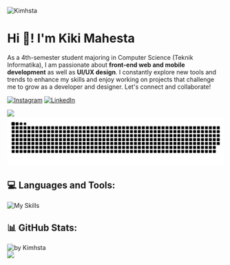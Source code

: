 <p align="left"> <img src="https://komarev.com/ghpvc/?username=Kimhsta&label=Profile%20views&color=0e75b6&style=flat" alt="Kimhsta" /> </p>

# Hi 👋! I'm Kiki Mahesta

As a 4th-semester student majoring in Computer Science (Teknik Informatika), I am passionate about **front-end web and mobile development** as well as **UI/UX design**. I constantly explore new tools and trends to enhance my skills and enjoy working on projects that challenge me to grow as a developer and designer. Let's connect and collaborate!

<!-- ## 🌐 Socials: -->

[![Instagram](https://img.shields.io/badge/Instagram-%23E4405F.svg?logo=Instagram&logoColor=white)](https://instagram.com/arc.hikoo) [![LinkedIn](https://img.shields.io/badge/LinkedIn-%230077B5.svg?logo=linkedin&logoColor=white)](https://www.linkedin.com/in/eka-rizki-suwarno/)

<!-- ## 💻 Technical Skills:

- **Frontend Development:** HTML/CSS3, JavaScript, Bootstrap
- **Tools and Design:** VSCode, GitHub, Figma -->

<!--horizontal divider(gradiant)-->
<img src="https://user-images.githubusercontent.com/73097560/115834477-dbab4500-a447-11eb-908a-139a6edaec5c.gif">

<!--- snake -->
<div align="left">
  <img src="https://github.com/1999AZZAR/1999AZZAR/blob/readme/resources/grid-snake.svg" alt="snake" />
</div>

## 💻 Languages and Tools:

![My Skills](https://skillicons.dev/icons?i=vscode,html,css,php,laravel,js,react,python,mysql,github,git,bootstrap,tailwind,cpp,figma)
<br/>

## 📊 GitHub Stats:

<div align="left">
  <img src="https://github-readme-activity-graph.vercel.app/graph?username=Kimhsta&theme=github-compact&radius=16" height="auto" alt="by Kimhsta"/>
</div>

<!--horizontal divider(gradiant)-->
<img src="https://user-images.githubusercontent.com/73097560/115834477-dbab4500-a447-11eb-908a-139a6edaec5c.gif">
